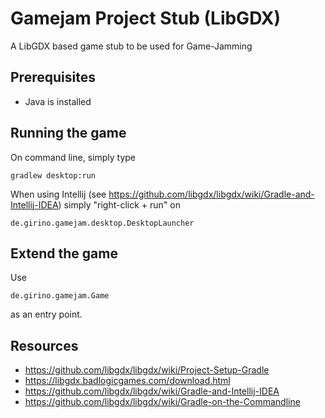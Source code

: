Gamejam Project Stub (LibGDX)
==============================

A LibGDX based game stub to be used for Game-Jamming 

Prerequisites
----

* Java is installed

Running the game
-----
On command line, simply type

	gradlew desktop:run

When using Intellij (see https://github.com/libgdx/libgdx/wiki/Gradle-and-Intellij-IDEA) simply "right-click + run" on 

	de.girino.gamejam.desktop.DesktopLauncher

Extend the game
-----

Use 

	de.girino.gamejam.Game
	
as an entry point.


Resources
-----
     
* https://github.com/libgdx/libgdx/wiki/Project-Setup-Gradle
* https://libgdx.badlogicgames.com/download.html
* https://github.com/libgdx/libgdx/wiki/Gradle-and-Intellij-IDEA
* https://github.com/libgdx/libgdx/wiki/Gradle-on-the-Commandline